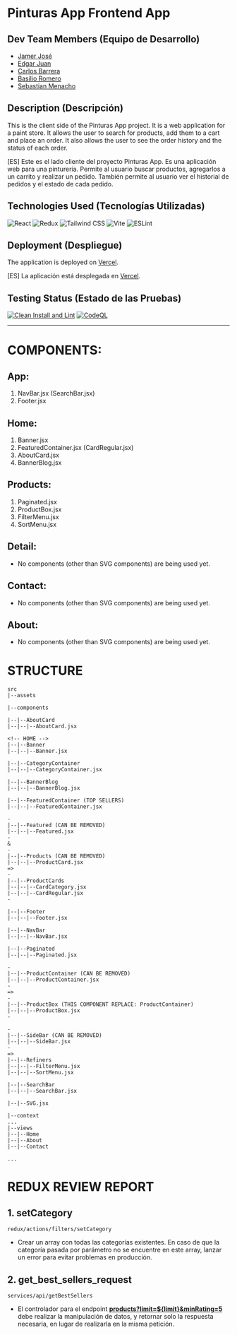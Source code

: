 # Pinturas App Frontend App

## Dev Team Members (Equipo de Desarrollo)

- [Jamer José](https://github.com/jamerrq)
- [Edgar Juan](https://github.com/ejguercio)
- [Carlos Barrera](https://github.com/CBarreraB)
- [Basilio Romero](https://github.com/bachiromero)
- [Sebastian Menacho](https://github.com/Squiffles)

## Description (Descripción)

This is the client side of the Pinturas App project. It is a web application for
a paint store. It allows the user to search for products, add them to a cart and
place an order. It also allows the user to see the order history and the status
of each order.

[ES] Este es el lado cliente del proyecto Pinturas App. Es una aplicación web
para una pinturería. Permite al usuario buscar productos, agregarlos a un
carrito y realizar un pedido. También permite al usuario ver el historial de
pedidos y el estado de cada pedido.

## Technologies Used (Tecnologías Utilizadas)

![React](https://img.shields.io/badge/-React-000000?style=flat&logo=react)
![Redux](https://img.shields.io/badge/-Redux-000000?style=flat&logo=redux)
![Tailwind
CSS](https://img.shields.io/badge/-Tailwind%20CSS-000000?style=flat&logo=tailwind-css)
![Vite](https://img.shields.io/badge/-Vite-000000?style=flat&logo=vite)
![ESLint](https://img.shields.io/badge/-ESLint-000000?style=flat&logo=eslint)

## Deployment (Despliegue)

The application is deployed on [Vercel](https://vercel.com/).

[ES] La aplicación está desplegada en [Vercel](https://vercel.com/).

## Testing Status (Estado de las Pruebas)

[![Clean Install and Lint](https://github.com/Ide-Pinturerias/pinturas-app-front/actions/workflows/ci-eslint.yml/badge.svg)](https://github.com/Ide-Pinturerias/pinturas-app-front/actions/workflows/ci-eslint.yml)
[![CodeQL](https://github.com/Ide-Pinturerias/pinturas-app-front/actions/workflows/github-code-scanning/codeql/badge.svg)](https://github.com/Ide-Pinturerias/pinturas-app-front/actions/workflows/github-code-scanning/codeql)

---

# COMPONENTS:

## App:

1. NavBar.jsx (SearchBar.jsx)
2. Footer.jsx

## Home:

1. Banner.jsx
2. FeaturedContainer.jsx (CardRegular.jsx)
3. AboutCard.jsx
4. BannerBlog.jsx

## Products:

1. Paginated.jsx
2. ProductBox.jsx
3. FilterMenu.jsx
4. SortMenu.jsx

## Detail:

- No components (other than SVG components) are being used yet.

## Contact:

- No components (other than SVG components) are being used yet.

## About:

- No components (other than SVG components) are being used yet.

# STRUCTURE

```
src
|--assets

|--components

|--|--AboutCard
|--|--|--AboutCard.jsx

<!-- HOME -->
|--|--Banner
|--|--|--Banner.jsx

|--|--CategoryContainer
|--|--|--CategoryContainer.jsx

|--|--BannerBlog
|--|--|--BannerBlog.jsx

|--|--FeaturedContainer (TOP SELLERS)
|--|--|--FeaturedContainer.jsx

-
|--|--Featured (CAN BE REMOVED)
|--|--|--Featured.jsx
-
&
-
|--|--Products (CAN BE REMOVED)
|--|--|--ProductCard.jsx
=>
-
|--|--ProductCards
|--|--|--CardCategory.jsx
|--|--|--CardRegular.jsx
-

|--|--Footer
|--|--|--Footer.jsx

|--|--NavBar
|--|--|--NavBar.jsx

|--|--Paginated
|--|--|--Paginated.jsx

-
|--|--ProductContainer (CAN BE REMOVED)
|--|--|--ProductContainer.jsx
-
=>
-
|--|--ProductBox (THIS COMPONENT REPLACE: ProductContainer)
|--|--|--ProductBox.jsx
-

-
|--|--SideBar (CAN BE REMOVED)
|--|--|--SideBar.jsx
-
=>
|--|--Refiners
|--|--|--FilterMenu.jsx
|--|--|--SortMenu.jsx

|--|--SearchBar
|--|--|--SearchBar.jsx

|--|--SVG.jsx

|--context
...
|--views
|--|--Home
|--|--About
|--|--Contact

...
```

# REDUX REVIEW REPORT

## 1. setCategory

```
redux/actions/filters/setCategory
```

- Crear un array con todas las categorías existentes. En caso de que la
  categoría pasada por parámetro no se encuentre en este array, lanzar un error
  para evitar problemas en producción.

## 2. get_best_sellers_request

```
services/api/getBestSellers
```

- El controlador para el endpoint <u>**products?limit=${limit}&minRating=5**</u>
  debe realizar la manipulación de datos, y retornar solo la respuesta
  necesaria, en lugar de realizarla en la misma petición.

